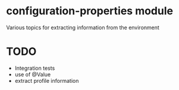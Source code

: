 # configuration-properties module

Various topics for extracting information from the environment

# TODO
 - Integration tests
 - use of @Value
 - extract profile information
